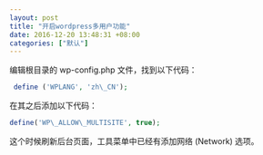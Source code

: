 ```yaml
---
layout: post
title: "开启wordpress多用户功能"
date: 2016-12-20 13:48:31 +08:00
categories: ["默认"]
---
```


编辑根目录的 wp-config.php 文件，找到以下代码：
```php
 define ('WPLANG', 'zh\_CN');
```
在其之后添加以下代码：
```php
define('WP\_ALLOW\_MULTISITE', true);
```
这个时候刷新后台页面，工具菜单中已经有添加网络 (Network) 选项。
